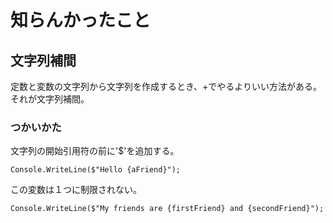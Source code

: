 # 知らんかったこと

## 文字列補間

定数と変数の文字列から文字列を作成するとき、+でやるよりいい方法がある。  
それが文字列補間。

### つかいかた

文字列の開始引用符の前に'$'を追加する。
```
Console.WriteLine($"Hello {aFriend}");
```

この変数は１つに制限されない。

```
Console.WriteLine($"My friends are {firstFriend} and {secondFriend}");
```

